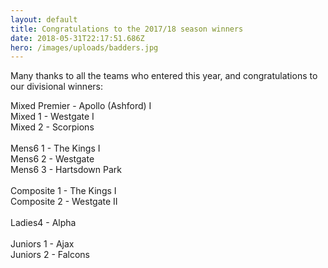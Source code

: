 ```yaml
---
layout: default
title: Congratulations to the 2017/18 season winners
date: 2018-05-31T22:17:51.686Z
hero: /images/uploads/badders.jpg
---
```

Many thanks to all the teams who entered this year, and congratulations to our divisional winners:

<!--more-->

Mixed Premier - Apollo (Ashford) I\
Mixed 1 - Westgate I\
Mixed 2 - Scorpions\
\
Mens6 1 - The Kings I\
Mens6 2 - Westgate\
Mens6 3 - Hartsdown Park\
\
Composite 1 - The Kings I\
Composite 2 - Westgate II\
\
Ladies4 - Alpha\
\
Juniors 1 - Ajax\
Juniors 2 - Falcons
